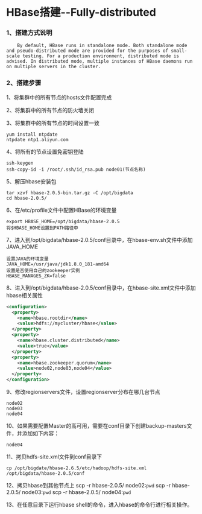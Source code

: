 # HBase搭建--Fully-distributed

### 1、搭建方式说明

```
	By default, HBase runs in standalone mode. Both standalone mode and pseudo-distributed mode are provided for the purposes of small-scale testing. For a production environment, distributed mode is advised. In distributed mode, multiple instances of HBase daemons run on multiple servers in the cluster.
```

### 2、搭建步骤

1、将集群中的所有节点的hosts文件配置完成

2、将集群中的所有节点的防火墙关闭

3、将集群中的所有节点的时间设置一致

```
yum install ntpdate
ntpdate ntp1.aliyun.com
```

4、将所有的节点设置免密钥登陆

```
ssh-keygen
ssh-copy-id -i /root/.ssh/id_rsa.pub node01(节点名称)
```

5、解压hbase安装包

```
tar xzvf hbase-2.0.5-bin.tar.gz -C /opt/bigdata
cd hbase-2.0.5/
```

6、在/etc/profile文件中配置HBase的环境变量

```
export HBASE_HOME=/opt/bigdata/hbase-2.0.5
将$HBASE_HOME设置到PATH路径中
```

7、进入到/opt/bigdata/hbase-2.0.5/conf目录中，在hbase-env.sh文件中添加JAVA_HOME

```
设置JAVA的环境变量
JAVA_HOME=/usr/java/jdk1.8.0_181-amd64
设置是否使用自己的zookeeper实例
HBASE_MANAGES_ZK=false
```

8、进入到/opt/bigdata/hbase-2.0.5/conf目录中，在hbase-site.xml文件中添加hbase相关属性

```xml
<configuration>
  <property>
    <name>hbase.rootdir</name>
    <value>hdfs://mycluster/hbase</value>
  </property>
  <property>
    <name>hbase.cluster.distributed</name>
    <value>true</value>
  </property>
  <property>
    <name>hbase.zookeeper.quorum</name>
    <value>node02,node03,node04</value>
  </property>
</configuration>
```

9、修改regionservers文件，设置regionserver分布在哪几台节点

```
node02
node03
node04
```

10、如果需要配置Master的高可用，需要在conf目录下创建backup-masters文件，并添加如下内容：

```
node04
```

11、拷贝hdfs-site.xml文件到conf目录下

```
cp /opt/bigdate/hbase-2.6.5/etc/hadoop/hdfs-site.xml /opt/bigdata/hbase-2.0.5/conf
```
12、拷贝hbase到其他节点上
scp -r hbase-2.0.5/ node02:`pwd`
scp -r hbase-2.0.5/ node03:`pwd`
scp -r hbase-2.0.5/ node04:`pwd`

13、在任意目录下运行hbase shell的命令，进入hbase的命令行进行相关操作。
